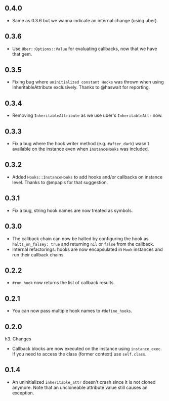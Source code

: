 ## 0.4.0

* Same as 0.3.6 but we wanna indicate an internal change (using uber).

## 0.3.6

* Use `Uber::Options::Value` for evaluating callbacks, now that we have that gem.

## 0.3.5

* Fixing bug where `uninitialized constant Hooks` was thrown when using InheritableAttribute exclusively. Thanks to @haswalt for reporting.

## 0.3.4

* Removing `InheritableAttribute` as we use uber's `InheritableAttr` now.

## 0.3.3

* Fix a bug where the hook writer method (e.g. `#after_dark`) wasn't available on the instance even when `InstanceHooks` was included.

## 0.3.2

* Added `Hooks::InstanceHooks` to add hooks and/or callbacks on instance level. Thanks to @mpapis for that suggestion.

## 0.3.1

* Fix a bug, string hook names are now treated as symbols.

## 0.3.0

* The callback chain can now be halted by configuring the hook as `halts_on_falsey: true` and returning `nil` or `false` from the callback.
* Internal refactorings: hooks are now encapsulated in `Hook` instances and run their callback chains.

## 0.2.2

* `#run_hook` now returns the list of callback results.

## 0.2.1

* You can now pass multiple hook names to `#define_hooks`.

## 0.2.0

h3. Changes
* Callback blocks are now executed on the instance using `instance_exec`. If you need to access the class (former context) use `self.class`.

## 0.1.4

* An uninitialized `inheritable_attr` doesn't crash since it is not cloned anymore. Note that an uncloneable attribute value still causes an exception.
